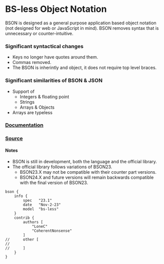 # BS-less Object Notation
BSON is designed as a general purpose application based object notation (not designed for web or JavaScript in mind). BSON removes syntax that is unnecessary or counter-intuitive.
### Significant syntactical changes
- Keys no longer have quotes around them.
- Commas removed.
- The BSON is inherintly and object, it does not require top level braces.
### Significant similarities of BSON & JSON
- Support of
  - Integers & floating point
  - Strings
  - Arrays & Objects
- Arrays are typeless
### [Documentation](404)
### [Source](https://github.com/bs-less/BSON)
#### Notes
- BSON is still in development, both the language and the official library.
- The official library follows variations of BSON23.
  - BSON23.X may not be compatible with their counter part versions.
  - BSON24.X and future versions will remain backwards compatible with the final version of BSON23.
```
bson {
    info {
        spec   "23.1"
        date   "Nov-2-23"
        model  "bs-less"
    }
    contrib {
        authors [
            "LoneC"
            "CoherentNonsense"
        ]
//      other [
//
//      ]
    }
}
```
